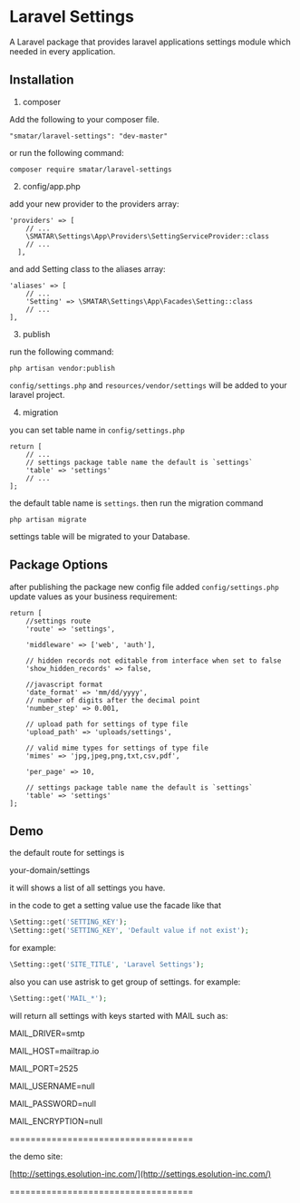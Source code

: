 # Laravel Settings
A Laravel package that provides laravel applications settings module which needed in every application.

## Installation

1) composer

Add the following to your composer file.

`
"smatar/laravel-settings": "dev-master"
`

or run the following command:
```
composer require smatar/laravel-settings
```

2) config/app.php

add your new provider to the providers array:

```
'providers' => [
    // ...
   	\SMATAR\Settings\App\Providers\SettingServiceProvider::class
    // ...
  ],
```
  
  and add Setting class to the aliases array:
  
```
'aliases' => [
	// ...
	'Setting' => \SMATAR\Settings\App\Facades\Setting::class
    // ...
],
```

3) publish

run the following command:
```
php artisan vendor:publish
```
`config/settings.php` and `resources/vendor/settings` will be added to your laravel project.

4) migration

you can set table name in `config/settings.php`
```
return [
	// ...
	// settings package table name the default is `settings`
    'table' => 'settings'
    // ...
];
```

the default table name is `settings`. then run the migration command

```
php artisan migrate
```
settings table will be migrated to your Database.

## Package Options

after publishing the package new config file added `config/settings.php` update values as your business requirement:
```
return [
    //settings route
    'route' => 'settings',

    'middleware' => ['web', 'auth'],

    // hidden records not editable from interface when set to false
    'show_hidden_records' => false,

    //javascript format
    'date_format' => 'mm/dd/yyyy',
    // number of digits after the decimal point
    'number_step' => 0.001,

    // upload path for settings of type file
    'upload_path' => 'uploads/settings',

    // valid mime types for settings of type file
    'mimes' => 'jpg,jpeg,png,txt,csv,pdf',

    'per_page' => 10,

    // settings package table name the default is `settings`
    'table' => 'settings'
];
```

## Demo

the default route for settings is

your-domain/settings

it will shows a list of all settings you have.

in the code to get a setting value use the facade like that
```php
\Setting::get('SETTING_KEY');
\Setting::get('SETTING_KEY', 'Default value if not exist');
```
for example:
```php
\Setting::get('SITE_TITLE', 'Laravel Settings');
```
also you can use astrisk to get group of settings.
for example:
```php
\Setting::get('MAIL_*');
```
will return all settings with keys started with MAIL such as:

MAIL_DRIVER=smtp

MAIL_HOST=mailtrap.io

MAIL_PORT=2525

MAIL_USERNAME=null

MAIL_PASSWORD=null

MAIL_ENCRYPTION=null

===================================

the demo site:

[http://settings.esolution-inc.com/](http://settings.esolution-inc.com/)

===================================
